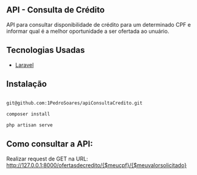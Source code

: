 ## API - Consulta de Crédito
API para consultar disponibilidade de crédito para um determinado CPF e informar qual
é a melhor oportunidade a ser ofertada ao unuário.
## Tecnologias Usadas

- [Laravel](https://laravel.com/)

## Instalação


```sh

git@github.com:1PedroSoares/apiConsultaCredito.git

composer install

php artisan serve

```
## Como consultar a API:

Realizar request de GET na URL: http://127.0.0.1:8000/ofertasdecredito/{$meucpf}/{$meuvalorsolicitado}
